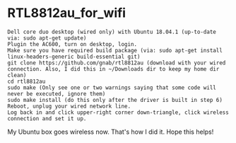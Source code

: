 # RTL8812au_for_wifi

    Dell core duo desktop (wired only) with Ubuntu 18.04.1 (up-to-date via: sudo apt-get update)
    Plugin the AC600, turn on desktop, login.
    Make sure you have required build package (via: sudo apt-get install linux-headers-generic build-essential git)
    git clone https://github.com/gnab/rtl8812au (download with your wired connection. Also, I did this in ~/Downloads dir to keep my home dir clean)
    cd rtl8812au
    sudo make (Only see one or two warnings saying that some code will never be executed, ignore them)
    sudo make install (do this only after the driver is built in step 6)
    Reboot, unplug your wired network line.
    Log back in and click upper-right corner down-triangle, click wireless connection and set it up.

My Ubuntu box goes wireless now. That's how I did it. Hope this helps!

